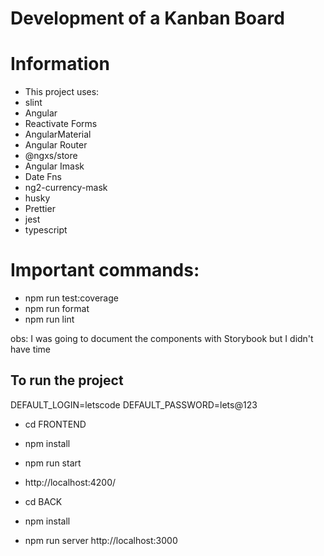 # Development of a Kanban Board

# Information
* This project uses:
* slint
* Angular
* Reactivate Forms
* AngularMaterial
* Angular Router
* @ngxs/store
* Angular Imask
* Date Fns
* ng2-currency-mask
* husky
* Prettier
* jest
* typescript

# Important commands:

* npm run test:coverage
* npm run format
* npm run lint

obs: I was going to document the components with Storybook but I didn't have time


## To run the project
DEFAULT_LOGIN=letscode
DEFAULT_PASSWORD=lets@123

* cd FRONTEND
* npm install
* npm run start
* http://localhost:4200/

* cd BACK
* npm install
* npm run server
http://localhost:3000
